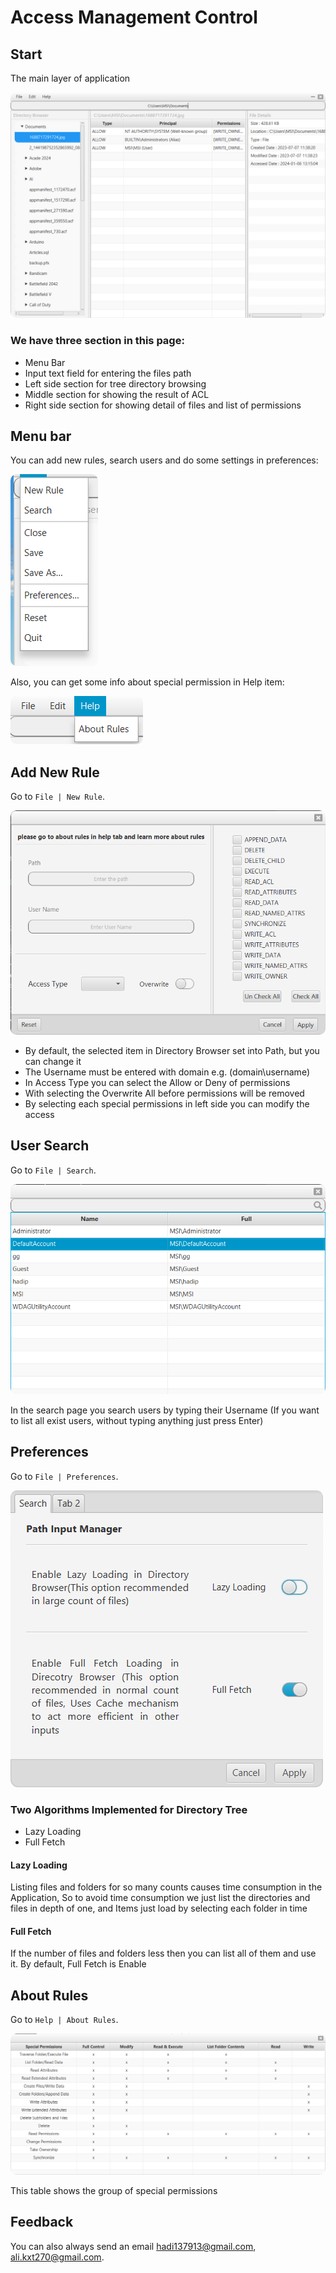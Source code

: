 # Access Management Control
<!--Writerside adds this topic when you create a new documentation project.
You can use it as a sandbox to play with Writerside features, and remove it from the TOC when you don't need it anymore.
If you want to re-add it for your experiments, click + to create a new topic, choose Topic from Template, and select the 
"Starter" template.-->
## Start

The main layer of application


<img src="media/images/main.png" alt="main" style="border-radius: 10px">


### We have three section in this page:

- Menu Bar
- Input text field for entering the files path
- Left side section for tree directory browsing 
- Middle section for showing the result of ACL
- Right side section for showing detail of files and list of permissions


## Menu bar


You can add new rules, search users and do some settings in preferences:

<img src="media/images/file_menu_expand.png" style="border-radius: 10px" alt="file_menu_expand">

Also, you can get some info about special permission in Help item:

<img src="media/images/help_menu_expand.png" style="border-radius: 10px" alt="help_menu_expand">

## Add New Rule
Go to `File | New Rule`.

<img src="media/images/add_new_rule.png" style="border-radius: 10px" alt="add_new_rule">

- By default, the selected item in Directory Browser set into Path, but you can change it
- The Username must be entered with domain e.g. (domain\username)
- In Access Type you can select the Allow or Deny of permissions
- With selecting the Overwrite All before permissions will be removed
- By selecting each special permissions in left side you can modify the access



## User Search
Go to `File | Search`.

<img src="media/images/user_search.png" style="border-radius: 10px" alt="user_search">


In the search page you search users by typing their Username 
(If you want to list all exist users, without typing anything just press Enter)

## Preferences
Go to `File | Preferences`.


<img src="media/images/preferences.png" style="border-radius: 10px" alt="preferences">


### Two Algorithms Implemented for Directory Tree

- Lazy Loading
- Full Fetch

#### Lazy Loading

Listing files and folders for so many counts causes time consumption in the Application,
So to avoid time consumption we just list the directories and files in depth of one, and Items just load by selecting each folder in time

#### Full Fetch

If the number of files and folders less then you can list all of them and use it.
By default, Full Fetch is Enable


## About Rules
Go to `Help | About Rules`.

<img src="media/images/about_rules.png" alt="about_rules" style="border-radius: 10px">


This table shows the group of special permissions


## Feedback

You can also always send an email [hadi137913@gmail.com](mailto:hadi137913@gmail.com), [ali.kxt270@gmail.com](mailto:ali.kxt270@gmail.com).

